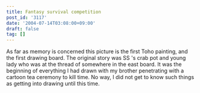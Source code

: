 ```yaml
---
title: Fantasy survival competition
post_id: '3117'
date: '2004-07-14T03:08:00+09:00'
draft: false
tag: []
---
```


As far as memory is concerned this picture is the first Toho painting, and the first drawing board. The original story was SS 's crab pot and young lady who was at the thread of somewhere in the east board. It was the beginning of everything I had drawn with my brother penetrating with a cartoon tea ceremony to kill time. No way, I did not get to know such things as getting into drawing until this time.